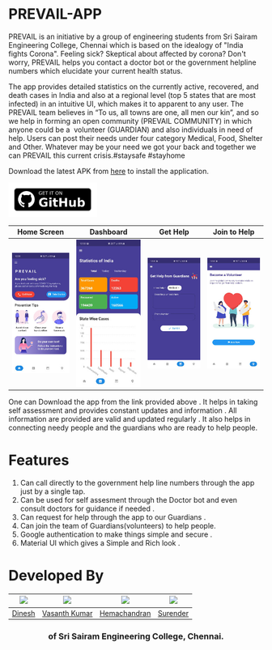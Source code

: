 # PREVAIL-APP

PREVAIL is an initiative by a group of engineering students from Sri Sairam Engineering College, Chennai which is based on the idealogy of "India fights Corona". Feeling sick? Skeptical about affected by corona? Don't worry, PREVAIL helps you contact a doctor bot or the government helpline numbers which elucidate your current health status.

The app provides detailed statistics on the currently active, recovered, and death cases in India and also at a regional level (top 5 states that are most infected) in an intuitive UI, which makes it to apparent to any user. The PREVAIL team believes in “To us, all towns are one, all men our kin”, and so we help in forming an open community (PREVAIL COMMUNITY) in which anyone could be a 
volunteer (GUARDIAN) and also individuals in need of help. Users can post their needs under four category Medical, Food, Shelter and Other. Whatever may be your need we got your back and together we can PREVAIL this current crisis.#staysafe #stayhome

Download the latest APK from [here](https://github.com/VasanthKumar14/PREVAIL-APP/releases/download/v1.0.0%2B1/app-release.apk) to install the application.

<td align="center"><a href="https://github.com/VasanthKumar14/PREVAIL-APP/releases/download/v1.0.0%2B1/app-release.apk"><img src="./images/get it on github.png" alt="Get it on Github" height="68"></a></td> <br/>

|            Home Screen            |          Dashboard           |           Get Help           |          Join to Help          |
| :-------------------------------: | :--------------------------: | :--------------------------: | :----------------------------: |
| ![image](./images/homescreen.jpg) | ![image](./images/stats.jpg) | ![image](images/getHelp.jpg) | ![image](./images/joinNow.jpg) |

One can Download the app from the link provided above . It helps in taking self assessment and provides constant updates and information . All information are provided are valid and updated regularly . It also helps in connecting needy people and the guardians who are ready to help people.

# Features

1. Can call directly to the government help line numbers through the app just by a single tap.
2. Can be used for self assesment through the Doctor bot and even consult doctors for guidance if needed .
3. Can request for help through the app to our Guardians .
4. Can join the team of Guardians(volunteers) to help people.
5. Google authentication to make things simple and secure .
6. Material UI which gives a Simple and Rich look .

# Developed By

| <img src="https://media-exp1.licdn.com/dms/image/C4D03AQEaD907G8bGMg/profile-displayphoto-shrink_200_200/0?e=1597881600&v=beta&t=xDekMk0MtcCoDsKd5QUWCtNQxMkN-Ul-dxixihX4qf8"> | <img src="https://media-exp1.licdn.com/dms/image/C5103AQFtDR0pthvauw/profile-displayphoto-shrink_200_200/0?e=1597881600&v=beta&t=d-s-gJkj83DgZT55scmFhaPWp7VxKtHvF4ipt8kO7Bk"> | <img src="https://media-exp1.licdn.com/dms/image/C5103AQHYKzlij4SC8A/profile-displayphoto-shrink_200_200/0?e=1597881600&v=beta&t=5s9Lp7QoE-KvDnWrsG0XfB1y4oJvaz7lbtaV3YXeMsc"> | <img src="https://media-exp1.licdn.com/dms/image/C5103AQHiKa4pl-MyYg/profile-displayphoto-shrink_200_200/0?e=1597881600&v=beta&t=Jn55nt1d_hjqPrfB98FIAiXM0_Tu0ziBUs8U6sgXGQs"> |
| :----------------------------------------------------------------------------------------------------------------------------------------------------------------------------: | :----------------------------------------------------------------------------------------------------------------------------------------------------------------------------: | :----------------------------------------------------------------------------------------------------------------------------------------------------------------------------: | :----------------------------------------------------------------------------------------------------------------------------------------------------------------------------: |
|                                                     <a href="https://www.linkedin.com/in/sy-d"  target="_blank">Dinesh</a>                                                     |                                       <a  target="_blank" href="https://www.linkedin.com/in/vasanth-kumar-967810169/">Vasanth Kumar</a>                                        |                                            <a  target="_blank" href="https://www.linkedin.com/in/hemachandranvk/">Hemachandran</a>                                             |                                           <a  target="_blank" href="https://www.linkedin.com/in/surender-t-52b8b8183/">Surender</a>                                            |

<h3 align="center" style="width: 100%;text-align:center">of Sri Sairam Engineering College, Chennai.
